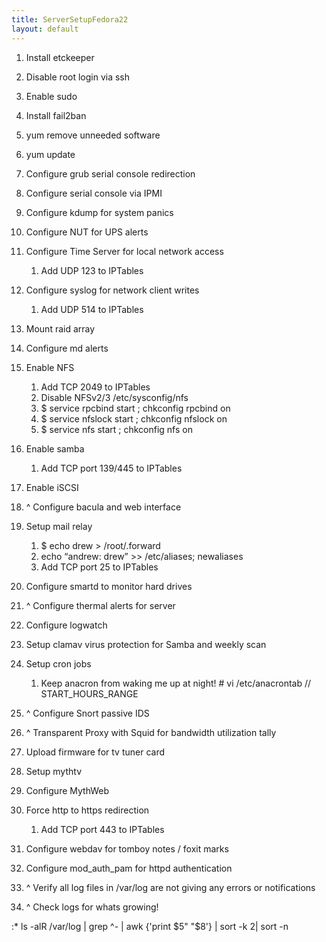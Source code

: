 ```yaml
---
title: ServerSetupFedora22
layout: default
---
```


1.  Install etckeeper
2.  Disable root login via ssh
3.  Enable sudo
4.  Install fail2ban
5.  yum remove unneeded software
6.  yum update  
      
7.  Configure grub serial console redirection
8.  Configure serial console via IPMI
9.  Configure kdump for system panics
10. Configure NUT for UPS alerts
11. Configure Time Server for local network access
    1.  Add UDP 123 to IPTables
12. Configure syslog for network client writes
    1.  Add UDP 514 to IPTables  
          
13. Mount raid array
14. Configure md alerts
15. Enable NFS
    1.  Add TCP 2049 to IPTables
    2.  Disable NFSv2/3 /etc/sysconfig/nfs
    3.  $ service rpcbind start ; chkconfig rpcbind on
    4.  $ service nfslock start ; chkconfig nfslock on
    5.  $ service nfs start ; chkconfig nfs on
16. Enable samba
    1.  Add TCP port 139/445 to IPTables
17. Enable iSCSI
18. ^ Configure bacula and web interface  
      
19. Setup mail relay
    1.  $ echo drew &gt; /root/.forward
    2.  echo “andrew: drew” &gt;&gt; /etc/aliases; newaliases
    3.  Add TCP port 25 to IPTables
20. Configure smartd to monitor hard drives
21. ^ Configure thermal alerts for server
22. Configure logwatch
23. Setup clamav virus protection for Samba and weekly scan  
      
24. Setup cron jobs
    1.  Keep anacron from waking me up at night! \# vi /etc/anacrontab
        // START\_HOURS\_RANGE  
          
25. ^ Configure Snort passive IDS
26. ^ Transparent Proxy with Squid for bandwidth utilization tally  
      
27. Upload firmware for tv tuner card
28. Setup mythtv
29. Configure MythWeb
30. Force http to https redirection
    1.  Add TCP port 443 to IPTables
31. Configure webdav for tomboy notes / foxit marks
32. Configure mod\_auth\_pam for httpd authentication  
      
33. ^ Verify all log files in /var/log are not giving any errors or
    notifications
34. ^ Check logs for whats growing!

:\* ls -alR /var/log | grep ^- | awk {'print $5" "$8'} | sort -k 2| sort
-n
